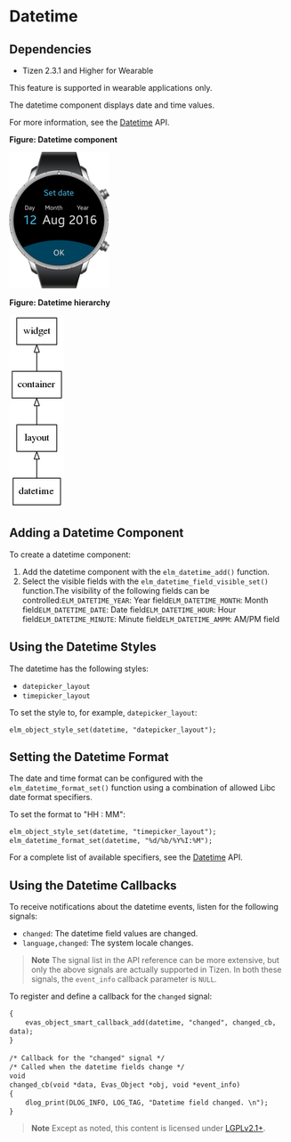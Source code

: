# Datetime

## Dependencies

- Tizen 2.3.1 and Higher for Wearable

This feature is supported in wearable applications only.

The datetime component displays date and time values.

For more information, see the [Datetime](../../../../../org.tizen.native.wearable.apireference/group__Elm__Datetime.html) API.

**Figure: Datetime component**

![Datetime component](./media/datetime_wn.png)

**Figure: Datetime hierarchy**

![Datetime hierarchy](./media/datetime_tree.png)

## Adding a Datetime Component

To create a datetime component:

1. Add the datetime component with the `elm_datetime_add()` function.
2. Select the visible fields with the `elm_datetime_field_visible_set()` function.The visibility of the following fields can be controlled:`ELM_DATETIME_YEAR`: Year field`ELM_DATETIME_MONTH`: Month field`ELM_DATETIME_DATE`: Date field`ELM_DATETIME_HOUR`: Hour field`ELM_DATETIME_MINUTE`: Minute field`ELM_DATETIME_AMPM`: AM/PM field

## Using the Datetime Styles

The datetime has the following styles:

- `datepicker_layout`
- `timepicker_layout`

To set the style to, for example, `datepicker_layout`:

```
elm_object_style_set(datetime, "datepicker_layout");
```

## Setting the Datetime Format

The date and time format can be configured with the `elm_datetime_format_set()` function using a combination of allowed Libc date format specifiers.

To set the format to "HH : MM":

```
elm_object_style_set(datetime, "timepicker_layout");
elm_datetime_format_set(datetime, "%d/%b/%Y%I:%M");
```

For a complete list of available specifiers, see the [Datetime](../../../../../org.tizen.native.wearable.apireference/group__Elm__Datetime.html) API.

## Using the Datetime Callbacks

To receive notifications about the datetime events, listen for the following signals:

- `changed`: The datetime field values are changed.
- `language,changed`: The system locale changes.

> **Note**
> The signal list in the API reference can be more extensive, but only the above signals are actually supported in Tizen.
> In both these signals, the `event_info` callback parameter is `NULL`.

To register and define a callback for the `changed` signal:

```
{
    evas_object_smart_callback_add(datetime, "changed", changed_cb, data);
}

/* Callback for the "changed" signal */
/* Called when the datetime fields change */
void
changed_cb(void *data, Evas_Object *obj, void *event_info)
{
    dlog_print(DLOG_INFO, LOG_TAG, "Datetime field changed. \n");
}
```

> **Note**
> Except as noted, this content is licensed under [LGPLv2.1+](http://opensource.org/licenses/LGPL-2.1).